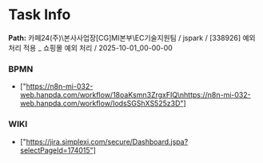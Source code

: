 # Task Info

**Path:** 카페24(주)\본사사업장\[CG]MI본부\EC기술지원팀 / jspark / [338926] 예외 처리 적용 _ 쇼핑몰 예외 처리 / 2025-10-01_00-00-00

### BPMN
- ["https://n8n-mi-032-web.hanpda.com/workflow/18oaKsmn3ZrgxFIQ\nhttps://n8n-mi-032-web.hanpda.com/workflow/IodsSGShXS525z3D"]

### WIKI
- ["https://jira.simplexi.com/secure/Dashboard.jspa?selectPageId=174015"]

